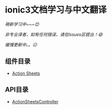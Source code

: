 # ionic3文档学习与中文翻译

*萌新学习中~~~:blush:*

*非专业译者，如有任何错误，请在Issues区提出！:smile:*

*缓慢更新中。。:expressionless:*

## 组件目录

- [Action Sheets](/pages/action-sheets)

## API目录

- [ActionSheetsController](/api/action-sheets)